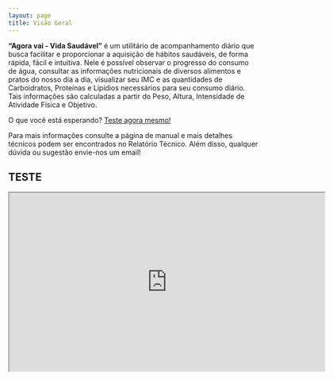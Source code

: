 ```yaml
---
layout: page
title: Visão Geral
---
```


**“Agora vai - Vida Saudável”** é um utilitário de acompanhamento diário que busca facilitar e proporcionar a aquisição de hábitos saudáveis, de forma rápida, fácil e intuitiva. Nele é possível observar o progresso do consumo de água, consultar as informações nutricionais de diversos alimentos e pratos do nosso dia a dia, visualizar seu IMC e as quantidades de Carboidratos, Proteínas e Lipídios necessários para seu consumo diário. Tais informações são calculadas a partir do Peso, Altura, Intensidade de Atividade Física e Objetivo.

O que você está esperando? [Teste agora mesmo!](https://purple-rain.josedhonatas.repl.co)

Para mais informações consulte a página de manual e mais detalhes técnicos podem ser encontrados no Relatório Técnico. Além disso, qualquer dúvida ou sugestão envie-nos um email!


## TESTE

<p aling="center">
 <iframe src="https://drive.google.com/file/d/1QcJiIx83cbR1bkNuiDkVEZwjCJlEA8jW/preview" width="636" height="360" allow="autoplay" allowfullscreen="allowfullscreen"></iframe>
</p>
